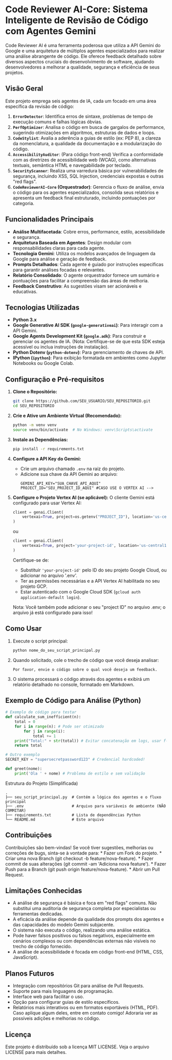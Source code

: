 # Code Reviewer AI-Core: Sistema Inteligente de Revisão de Código com Agentes Gemini

Code Reviewer AI é uma ferramenta poderosa que utiliza a API Gemini do Google e uma arquitetura de múltiplos agentes especializados para realizar uma análise abrangente de código. Ele oferece feedback detalhado sobre diversos aspectos cruciais do desenvolvimento de software, ajudando desenvolvedores a melhorar a qualidade, segurança e eficiência de seus projetos.

## Visão Geral

Este projeto emprega seis agentes de IA, cada um focado em uma área específica da revisão de código:

1.  **`ErrorDetector`**: Identifica erros de sintaxe, problemas de tempo de execução comuns e falhas lógicas óbvias.
2.  **`PerfOptimizer`**: Analisa o código em busca de gargalos de performance, sugerindo otimizações em algoritmos, estruturas de dados e loops.
3.  **`CodeStylist`**: Avalia a aderência a guias de estilo (ex: PEP 8), a clareza da nomenclatura, a qualidade da documentação e a modularização do código.
4.  **`AccessibilityAuditor`**: (Para código front-end) Verifica a conformidade com as diretrizes de acessibilidade web (WCAG), como alternativas textuais, semântica HTML e navegabilidade por teclado.
5.  **`SecurityScanner`**: Realiza uma varredura básica por vulnerabilidades de segurança, incluindo XSS, SQL Injection, credenciais expostas e outras "red flags".
6.  **`CodeReviewerAI-Core` (Orquestrador)**: Gerencia o fluxo de análise, envia o código para os agentes especializados, consolida seus relatórios e apresenta um feedback final estruturado, incluindo pontuações por categoria.

## Funcionalidades Principais

*   **Análise Multifacetada**: Cobre erros, performance, estilo, acessibilidade e segurança.
*   **Arquitetura Baseada em Agentes**: Design modular com responsabilidades claras para cada agente.
*   **Tecnologia Gemini**: Utiliza os modelos avançados de linguagem da Google para análise e geração de feedback.
*   **Prompts Detalhados**: Cada agente é guiado por instruções específicas para garantir análises focadas e relevantes.
*   **Relatório Consolidado**: O agente orquestrador fornece um sumário e pontuações para facilitar a compreensão das áreas de melhoria.
*   **Feedback Construtivo**: As sugestões visam ser acionáveis e educativas.

## Tecnologias Utilizadas

*   **Python 3.x**
*   **Google Generative AI SDK (`google-generativeai`)**: Para interagir com a API Gemini.
*   **Google Agents Development Kit (`google.adk`)**: Para construir e gerenciar os agentes de IA. (Nota: Certifique-se de que esta SDK esteja acessível ou inclua instruções de instalação).
*   **Python Dotenv (`python-dotenv`)**: Para gerenciamento de chaves de API.
*   **IPython (`ipython`)**: Para exibição formatada em ambientes como Jupyter Notebooks ou Google Colab.

## Configuração e Pré-requisitos

1.  **Clone o Repositório:**
    ```bash
    git clone https://github.com/SEU_USUARIO/SEU_REPOSITORIO.git
    cd SEU_REPOSITORIO
    ```

2.  **Crie e Ative um Ambiente Virtual (Recomendado):**
    ```bash
    python -m venv venv
    source venv/bin/activate  # No Windows: venv\Scripts\activate
    ```

3.  **Instale as Dependências:**
    ```bash
    pip install -r requirements.txt
    ```

4.  **Configure a API Key do Gemini:**
    *   Crie um arquivo chamado `.env` na raiz do projeto.
    *   Adicione sua chave da API Gemini ao arquivo:
        ```env
        GEMINI_API_KEY="SUA_CHAVE_API_AQUI"
        PROJECT_ID="SEU_PROJECT_ID_AQUI" #CASO USE O VERTEX AI -->
        ```

5.  **Configure o Projeto Vertex AI (se aplicável):**
    O cliente Gemini está configurado para usar Vertex AI:
    ```python
    client = genai.Client(
        vertexai=True, project=os.getenv("PROJECT_ID"), location='us-central1'
    )
    ```
    ou
    ```python
    client = genai.Client(
        vertexai=True, project='your-project-id', location='us-central1'
    )
    ```
    
    Certifique-se de:
    *   Substituir `'your-project-id'` pelo ID do seu projeto Google Cloud, ou adicionar no arquivo '.env'.
    *   Ter as permissões necessárias e a API Vertex AI habilitada no seu projeto GCP.
    *   Estar autenticado com o Google Cloud SDK (`gcloud auth application-default login`).
  
    Nota: Você também pode adicionar o seu "project ID" no arquivo .env; o arquivo já está configurado para isso!

## Como Usar

1.  Execute o script principal:
    ```bash
    python nome_do_seu_script_principal.py
    ```

2.  Quando solicitado, cole o trecho de código que você deseja analisar:
    ```
    Por favor, envie o código sobre o qual você deseja um feedback.
    ```

3.  O sistema processará o código através dos agentes e exibirá um relatório detalhado no console, formatado em Markdown.

## Exemplo de Código para Análise (Python)

```python
# Exemplo de código para testar
def calculate_sum_inefficient(n):
    total = 0
    for i in range(n): # Pode ser otimizado
        for j in range(i):
            total += 1
    print("Total:" + str(total)) # Evitar concatenação em logs, usar f-strings
    return total

# Outro exemplo
SECRET_KEY = "supersecretpassword123" # Credencial hardcoded!

def greet(nome):
    print('Ola ' + nome) # Problema de estilo e sem validação
```

Estrutura do Projeto (Simplificada)
```
.
├── seu_script_principal.py  # Contém a lógica dos agentes e o fluxo principal
├── .env                     # Arquivo para variáveis de ambiente (NÃO COMMITAR)
├── requirements.txt         # Lista de dependências Python
└── README.md                # Este arquivo
```

## Contribuições
Contribuições são bem-vindas! Se você tiver sugestões, melhorias ou correções de bugs, sinta-se à vontade para:
    * Fazer um Fork do projeto.
    * Criar uma nova Branch (git checkout -b feature/nova-feature).
    * Fazer commit de suas alterações (git commit -am 'Adiciona nova feature').
    * Fazer Push para a Branch (git push origin feature/nova-feature).
    * Abrir um Pull Request.
    
## Limitações Conhecidas
* A análise de segurança é básica e foca em "red flags" comuns. Não substitui uma auditoria de segurança completa por especialistas ou ferramentas dedicadas.
* A eficácia da análise depende da qualidade dos prompts dos agentes e das capacidades do modelo Gemini subjacente.
* O sistema não executa o código, realizando uma análise estática.
* Pode haver falsos positivos ou falsos negativos, especialmente em cenários complexos ou com dependências externas não visíveis no trecho de código fornecido.
* A análise de acessibilidade é focada em código front-end (HTML, CSS, JavaScript).

## Planos Futuros
* Integração com repositórios Git para análise de Pull Requests.
* Suporte para mais linguagens de programação.
* Interface web para facilitar o uso.
* Opção para configurar guias de estilo específicos.
* Relatórios mais interativos ou em formatos exportáveis (HTML, PDF).
Caso aplique algum deles, entre em contato comigo! Adoraria ver as possíveis adições e melhorias no código.

## Licença
Este projeto é distribuído sob a licença MIT LICENSE. Veja o arquivo LICENSE para mais detalhes.
